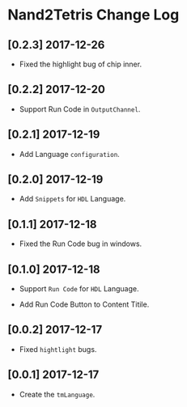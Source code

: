 # Nand2Tetris Change Log

## [0.2.3] 2017-12-26

* Fixed the highlight bug of chip inner.

## [0.2.2] 2017-12-20

* Support Run Code in `OutputChannel`.

## [0.2.1] 2017-12-19

* Add Language `configuration`.

## [0.2.0] 2017-12-19

* Add `Snippets` for `HDL` Language.

## [0.1.1] 2017-12-18

* Fixed the Run Code bug in windows.

## [0.1.0] 2017-12-18

* Support `Run Code` for `HDL` Language.

* Add Run Code Button to Content Titile.

## [0.0.2] 2017-12-17

* Fixed `hightlight` bugs.

## [0.0.1] 2017-12-17

* Create the `tmLanguage`.